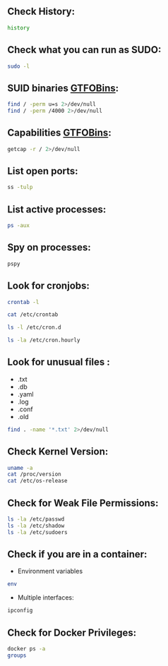 ## Check History:
```bash
history
```

## Check what you can run as SUDO:
```bash
sudo -l
```
## SUID binaries [GTFOBins](https://gtfobins.github.io/):
```bash
find / -perm u=s 2>/dev/null
find / -perm /4000 2>/dev/null
```

## Capabilities [GTFOBins](https://gtfobins.github.io/):
```bash
getcap -r / 2>/dev/null
```

## List open ports:
```bash
ss -tulp
```

## List active processes:
```bash
ps -aux
```

## Spy on processes:
```bash
pspy
```

## Look for cronjobs:
```bash
crontab -l

cat /etc/crontab

ls -l /etc/cron.d

ls -la /etc/cron.hourly
```

## Look for unusual files :
- .txt
- .db
- .yaml
- .log
- .conf
- .old
```bash
find . -name '*.txt' 2>/dev/null
```

## Check Kernel Version:
```bash
uname -a
cat /proc/version
cat /etc/os-release
```

## Check for Weak File Permissions:
```bash
ls -la /etc/passwd
ls -la /etc/shadow
ls -la /etc/sudoers
```

## Check if you are in a container:
- Environment variables
```bash
env
```
- Multiple interfaces:
```bash
ipconfig
```

## Check for Docker Privileges:
```bash
docker ps -a
groups
```